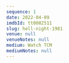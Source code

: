 ```yaml
---
sequence: 1
date: 2022-04-09
imdbId: tt0082511
slug: hell-night-1981
venue: null
venueNotes: null
medium: Watch TCM
mediumNotes: null
---
```


